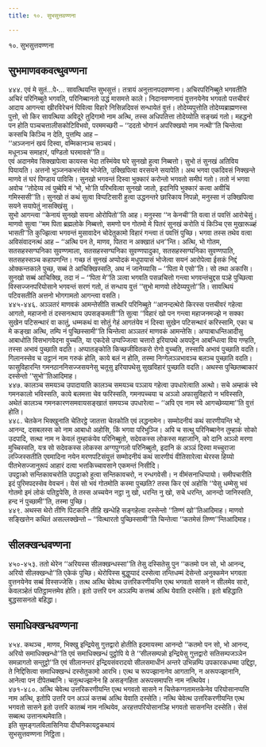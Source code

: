 ```yaml
---
title: १०. सुभसुत्तवण्णना

---
```

१०. सुभसुत्तवण्णना  


## सुभमाणवकवत्थुवण्णना

४४४. एवं मे सुतं…पे॰… सावत्थियन्ति सुभसुत्तं। तत्रायं अनुत्तानपदवण्णना। अचिरपरिनिब्बुते भगवतीति अचिरं परिनिब्बुते भगवति, परिनिब्बानतो उद्धं मासमत्ते काले। निदानवण्णनायं वुत्तनयेनेव भगवतो पत्तचीवरं आदाय आगन्त्वा खीरविरेचनं पिवित्वा विहारे निसिन्नदिवसं सन्धायेतं वुत्तं। तोदेय्यपुत्तोति तोदेय्यब्राह्मणस्स पुत्तो, सो किर सावत्थिया अविदूरे तुदिगामो नाम अत्थि, तस्स अधिपतित्ता तोदेय्योति सङ्ख्यं गतो। महद्धनो पन होति पञ्चचत्तालीसकोटिविभवो, परममच्छरी – ‘‘ददतो भोगानं अपरिक्खयो नाम नत्थी’’ति चिन्तेत्वा कस्सचि किञ्चि न देति, पुत्तम्पि आह –  
‘‘अञ्जनानं खयं दिस्वा, वम्मिकानञ्च सञ्चयं।  
मधूनञ्च समाहारं, पण्डितो घरमावसे’’ति॥  
एवं अदानमेव सिक्खापेत्वा कायस्स भेदा तस्मिंयेव घरे सुनखो हुत्वा निब्बत्तो। सुभो तं सुनखं अतिविय पियायति। अत्तनो भुञ्जनकभत्तंयेव भोजेति, उक्खिपित्वा वरसयने सयापेति। अथ भगवा एकदिवसं निक्खन्ते माणवे तं घरं पिण्डाय पाविसि। सुनखो भगवन्तं दिस्वा भुक्कारं करोन्तो भगवतो समीपं गतो। ततो नं भगवा अवोच ‘‘तोदेय्य त्वं पुब्बेपि मं ‘भो, भो’ति परिभवित्वा सुनखो जातो, इदानिपि भुक्कारं कत्वा अवीचिं गमिस्ससी’’ति। सुनखो तं कथं सुत्वा विप्पटिसारी हुत्वा उद्धनन्तरे छारिकाय निपन्नो, मनुस्सा नं उक्खिपित्वा सयने सयापेतुं नासक्खिंसु ।  
सुभो आगन्त्वा ‘‘केनायं सुनखो सयना ओरोपितो’’ति आह। मनुस्सा ‘‘न केनची’’ति वत्वा तं पवत्तिं आरोचेसुं। माणवो सुत्वा ‘‘मम पिता ब्रह्मलोके निब्बत्तो, समणो पन गोतमो मे पितरं सुनखं करोति यं किञ्चि एस मुखारूळ्हं भासती’’ति कुज्झित्वा भगवन्तं मुसावादेन चोदेतुकामो विहारं गन्त्वा तं पवत्तिं पुच्छि। भगवा तस्स तथेव वत्वा अविसंवादनत्थं आह – ‘‘अत्थि पन ते, माणव, पितरा न अक्खातं धन’’न्ति। अत्थि, भो गोतम, सतसहस्सग्घनिका सुवण्णमाला, सतसहस्सग्घनिका सुवण्णपादुका, सतसहस्सग्घनिका सुवण्णपाति, सतसहस्सञ्च कहापणन्ति। गच्छ तं सुनखं अप्पोदकं मधुपायासं भोजेत्वा सयनं आरोपेत्वा ईसकं निद्दं ओक्कन्तकाले पुच्छ, सब्बं ते आचिक्खिस्सति, अथ नं जानेय्यासि – ‘‘पिता मे एसो’’ति। सो तथा अकासि। सुनखो सब्बं आचिक्खि, तदा नं – ‘‘पिता मे’’ति ञत्वा भगवति पसन्नचित्तो गन्त्वा भगवन्तंचुद्दस पञ्हे पुच्छित्वा विस्सज्जनपरियोसाने भगवन्तं सरणं गतो, तं सन्धाय वुत्तं ‘‘सुभो माणवो तोदेय्यपुत्तो’’ति। सावत्थियं पटिवसतीति अत्तनो भोगगामतो आगन्त्वा वसति।  
४४५-४४६. अञ्ञतरं माणवकं आमन्तेसीति सत्थरि परिनिब्बुते ‘‘आनन्दत्थेरो किरस्स पत्तचीवरं गहेत्वा आगतो, महाजनो तं दस्सनत्थाय उपसङ्कमती’’ति सुत्वा ‘‘विहारं खो पन गन्त्वा महाजनमज्झे न सक्का सुखेन पटिसन्थारं वा कातुं, धम्मकथं वा सोतुं गेहं आगतंयेव नं दिस्वा सुखेन पटिसन्थारं करिस्सामि, एका च मे कङ्खा अत्थि, तम्पि नं पुच्छिस्सामी’’ति चिन्तेत्वा अञ्ञतरं माणवकं आमन्तेसि। अप्पाबाधन्तिआदीसु आबाधोति विसभागवेदना वुच्चति, या एकदेसे उप्पज्जित्वा चत्तारो इरियापथे अयपट्टेन आबन्धित्वा विय गण्हति, तस्सा अभावं पुच्छाति वदति। अप्पातङ्कोति किच्छजीवितकरो रोगो वुच्चति, तस्सापि अभावं पुच्छाति वदति। गिलानस्सेव च उट्ठानं नाम गरुकं होति, काये बलं न होति, तस्मा निग्गेलञ्ञभावञ्च बलञ्च पुच्छाति वदति। फासुविहारन्ति गमनठाननिसज्जसयनेसु चतूसु इरियापथेसु सुखविहारं पुच्छाति वदति। अथस्स पुच्छितब्बाकारं दस्सेन्तो ‘‘सुभो’’तिआदिमाह।  
४४७. कालञ्च समयञ्च उपादायाति कालञ्च समयञ्च पञ्ञाय गहेत्वा उपधारेत्वाति अत्थो। सचे अम्हाकं स्वे गमनकालो भविस्सति, काये बलमत्ता चेव फरिस्सति, गमनपच्चया च अञ्ञो अफासुविहारो न भविस्सति, अथेतं कालञ्च गमनकारणसमवायसङ्खातं समयञ्च उपधारेत्वा – ‘‘अपि एव नाम स्वे आगच्छेय्यामा’’ति वुत्तं होति।  
४४८. चेतकेन भिक्खुनाति चेतिरट्ठे जातत्ता चेतकोति एवं लद्धनामेन। सम्मोदनीयं कथं सारणीयन्ति भो, आनन्द, दसबलस्स को नाम आबाधो अहोसि, किं भगवा परिभुञ्जि। अपि च सत्थु परिनिब्बानेन तुम्हाकं सोको उदपादि, सत्था नाम न केवलं तुम्हाकंयेव परिनिब्बुतो, सदेवकस्स लोकस्स महाजानि, को दानि अञ्ञो मरणा मुच्चिस्सति, यत्र सो सदेवकस्स लोकस्स अग्गपुग्गलो परिनिब्बुतो, इदानि कं अञ्ञं दिस्वा मच्चुराजा लज्जिस्सतीति एवमादिना नयेन मरणपटिसंयुत्तं सम्मोदनीयं कथं सारणीयं वीतिसारेत्वा थेरस्स हिय्यो पीतभेसज्जानुरूपं आहारं दत्वा भत्तकिच्चावसाने एकमन्तं निसीदि।  
उपट्ठाको सन्तिकावचरोति उपट्ठाको हुत्वा सन्तिकावचरो, न रन्धगवेसी। न वीमंसनाधिप्पायो। समीपचारीति इदं पुरिमपदस्सेव वेवचनं। येसं सो भवं गोतमोति कस्मा पुच्छति? तस्स किर एवं अहोसि ‘‘येसु धम्मेसु भवं गोतमो इमं लोकं पतिट्ठपेसि, ते तस्स अच्चयेन नट्ठा नु खो, धरन्ति नु खो, सचे धरन्ति, आनन्दो जानिस्सति, हन्द नं पुच्छामी’’ति, तस्मा पुच्छि।  
४४९. अथस्स थेरो तीणि पिटकानि तीहि खन्धेहि सङ्गहेत्वा दस्सेन्तो ‘‘तिण्णं खो’’तिआदिमाह। माणवो सङ्खित्तेन कथितं असल्लक्खेन्तो – ‘‘वित्थारतो पुच्छिस्सामी’’ति चिन्तेत्वा ‘‘कतमेसं तिण्ण’’न्तिआदिमाह।  


## सीलक्खन्धवण्णना

४५०-४५३. ततो थेरेन ‘‘अरियस्स सीलक्खन्धस्सा’’ति तेसु दस्सितेसु पुन ‘‘कतमो पन सो, भो आनन्द, अरियो सीलक्खन्धो’’ति एकेकं पुच्छि। थेरोपिस्स बुद्धुप्पादं दस्सेत्वा तन्तिधम्मं देसेन्तो अनुक्कमेन भगवता वुत्तनयेनेव सब्बं विस्सज्जेसि। तत्थ अत्थि चेवेत्थ उत्तरिकरणीयन्ति एत्थ भगवतो सासने न सीलमेव सारो, केवलञ्हेतं पतिट्ठामत्तमेव होति। इतो उत्तरि पन अञ्ञम्पि कत्तब्बं अत्थि येवाति दस्सेसि। इतो बहिद्धाति बुद्धसासनतो बहिद्धा।  


## समाधिक्खन्धवण्णना

४५४. कथञ्च , माणव, भिक्खु इन्द्रियेसु गुत्तद्वारो होतीति इदमायस्मा आनन्दो ‘‘कतमो पन सो, भो आनन्द, अरियो समाधिक्खन्धो’’ति एवं समाधिक्खन्धं पुट्ठोपि ये ते ‘‘सीलसम्पन्नो इन्द्रियेसु गुत्तद्वारो सतिसम्पजञ्ञेन समन्नागतो सन्तुट्ठो’’ति एवं सीलानन्तरं इन्द्रियसंवरादयो सीलसमाधीनं अन्तरे उभिन्नम्पि उपकारकधम्मा उद्दिट्ठा, ते निद्दिसित्वा समाधिक्खन्धं दस्सेतुकामो आरभि। एत्थ च रूपज्झानानेव आगतानि, न अरूपज्झानानि, आनेत्वा पन दीपेतब्बानि। चतुत्थज्झानेन हि असङ्गहिता अरूपसमापत्ति नाम नत्थियेव।  
४७१-४८०. अत्थि चेवेत्थ उत्तरिकरणीयन्ति एत्थ भगवतो सासने न चित्तेकग्गतामत्तकेनेव परियोसानप्पत्ति नाम अत्थि, इतोपि उत्तरि पन अञ्ञं कत्तब्बं अत्थि येवाति दस्सेति। नत्थि चेवेत्थ उत्तरिकरणीयन्ति एत्थ भगवतो सासने इतो उत्तरि कातब्बं नाम नत्थियेव, अरहत्तपरियोसानञ्हि भगवतो सासनन्ति दस्सेति। सेसं सब्बत्थ उत्तानत्थमेवाति।  
इति सुमङ्गलविलासिनिया दीघनिकायट्ठकथायं  
सुभसुत्तवण्णना निट्ठिता।  